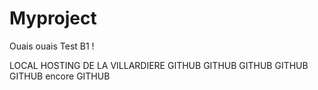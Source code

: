 
# Myproject

Ouais ouais Test B1 !

LOCAL HOSTING DE LA VILLARDIERE 
GITHUB GITHUB GITHUB GITHUB GITHUB encore GITHUB

